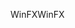 <span data-ttu-id="c1813-101">WinFX</span><span class="sxs-lookup"><span data-stu-id="c1813-101">WinFX</span></span>
